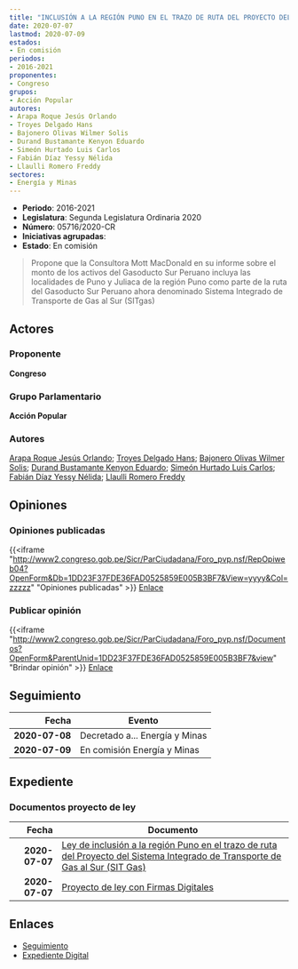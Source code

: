 ```yaml
---
title: "INCLUSIÓN A LA REGIÓN PUNO EN EL TRAZO DE RUTA DEL PROYECTO DEL SISTEMA INTEGRADO DE TRANSPORTE DE GAS AL SUR (SIT GAS)"
date: 2020-07-07
lastmod: 2020-07-09
estados:
- En comisión
periodos:
- 2016-2021
proponentes:
- Congreso
grupos:
- Acción Popular
autores:
- Arapa Roque Jesús Orlando
- Troyes Delgado Hans
- Bajonero Olivas Wilmer Solis
- Durand Bustamante Kenyon Eduardo
- Simeón Hurtado Luis Carlos
- Fabián Díaz Yessy Nélida
- Llaulli Romero Freddy
sectores:
- Energía y Minas
---
```

- **Periodo**: 2016-2021
- **Legislatura**: Segunda Legislatura Ordinaria 2020
- **Número**: 05716/2020-CR
- **Iniciativas agrupadas**: 
- **Estado**: En comisión

> Propone que la Consultora Mott MacDonald en su informe sobre el monto de los activos del Gasoducto Sur Peruano incluya las localidades de Puno y Juliaca de la región Puno como parte de la ruta del Gasoducto Sur Peruano ahora denominado Sistema Integrado de Transporte de Gas al Sur (SITgas)


## Actores

### Proponente

**Congreso**

### Grupo Parlamentario

**Acción Popular**

### Autores

[Arapa Roque Jesús Orlando](mailto:mailto:jarapa@congreso.gob.pe); [Troyes Delgado Hans](mailto:mailto:htroyes@congreso.gob.pe); [Bajonero Olivas Wilmer Solis](mailto:mailto:wbajonero@congreso.gob.pe); [Durand Bustamante Kenyon Eduardo](mailto:mailto:kdurand@congreso.gob.pe); [Simeón Hurtado Luis Carlos](mailto:mailto:lsimeon@congreso.gob.pe); [Fabián Díaz Yessy Nélida](mailto:mailto:yfabian@congreso.gob.pe); [Llaulli Romero Freddy](mailto:mailto:fllaulli@congreso.gob.pe)

## Opiniones

### Opiniones publicadas

{{<iframe "http://www2.congreso.gob.pe/Sicr/ParCiudadana/Foro_pvp.nsf/RepOpiweb04?OpenForm&Db=1DD23F37FDE36FAD0525859E005B3BF7&View=yyyy&Col=zzzzz" "Opiniones publicadas" >}}
[Enlace](http://www2.congreso.gob.pe/Sicr/ParCiudadana/Foro_pvp.nsf/RepOpiweb04?OpenForm&Db=1DD23F37FDE36FAD0525859E005B3BF7&View=yyyy&Col=zzzzz)

### Publicar opinión

{{<iframe "http://www2.congreso.gob.pe/Sicr/ParCiudadana/Foro_pvp.nsf/Documentos?OpenForm&ParentUnid=1DD23F37FDE36FAD0525859E005B3BF7&view" "Brindar opinión" >}}
[Enlace](http://www2.congreso.gob.pe/Sicr/ParCiudadana/Foro_pvp.nsf/Documentos?OpenForm&ParentUnid=1DD23F37FDE36FAD0525859E005B3BF7&view)


## Seguimiento

| Fecha | Evento |
|------:|--------|
| **2020-07-08** | Decretado a... Energía y Minas |
| **2020-07-09** | En comisión Energía y Minas |

## Expediente

### Documentos proyecto de ley

| Fecha | Documento |
|------:|-----------|
| **2020-07-07** | [Ley de inclusión a la región Puno en el trazo de ruta del Proyecto del Sistema Integrado de Transporte de Gas al Sur (SIT Gas)](http://www.leyes.congreso.gob.pe/Documentos/2016_2021/Proyectos_de_Ley_y_de_Resoluciones_Legislativas/PL05716-20200707.pdf) |
| **2020-07-07** | [Proyecto de ley con Firmas Digitales](http://www.leyes.congreso.gob.pe/Documentos/2016_2021/Proyectos_de_Ley_y_de_Resoluciones_Legislativas/Proyectos_Firmas_digitales/PL05716.pdf) |

## Enlaces

- [Seguimiento](http://www2.congreso.gob.pe/Sicr/TraDocEstProc/CLProLey2016.nsf/f7fff46988ca05b1052578e100829cc7/4aabf2a13b95a4280525859e007df642?OpenDocument)
- [Expediente Digital](http://www2.congreso.gob.pe/Sicr/TraDocEstProc/CLProLey2016.nsf/f7fff46988ca05b1052578e100829cc7/4aabf2a13b95a4280525859e007df642?OpenDocument&Click=05257FB7005EB655.eb71d0cf91d8294e05256cdf006b5706/$Body/0.1C6C)

